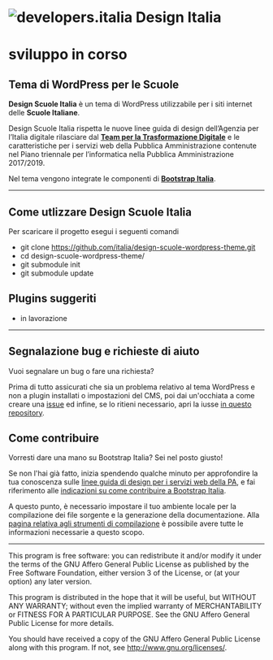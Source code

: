 # ![developers.italia](https://avatars1.githubusercontent.com/u/15377824?s=36&v=4 "developers.italia") Design Italia

# sviluppo in corso

## Tema di WordPress per le Scuole


**Design Scuole Italia** è un tema di WordPress utilizzabile per i siti internet delle **Scuole Italiane**.

Design Scuole Italia rispetta le nuove linee guida di design dell’Agenzia per l’Italia digitale rilasciare dal [**Team per la Trasformazione Digitale**](https://teamdigitale.governo.it/) e le caratteristiche per i servizi web della Pubblica Amministrazione contenute nel Piano triennale per l’informatica nella Pubblica Amministrazione 2017/2019.

Nel tema vengono integrate le componenti di [**Bootstrap Italia**](https://italia.github.io/bootstrap-italia/).


---

## Come utlizzare Design Scuole Italia

Per scaricare il progetto esegui i seguenti comandi

+ git clone https://github.com/italia/design-scuole-wordpress-theme.git
+ cd design-scuole-wordpress-theme/
+ git submodule init
+ git submodule update


## Plugins suggeriti
+ in lavorazione
---


## Segnalazione bug e richieste di aiuto
Vuoi segnalare un bug o fare una richiesta?

Prima di tutto assicurati che sia un problema relativo al tema WordPress e non a plugin installati o impostazioni del CMS, poi dai un'occhiata a come creare una [issue](https://github.com/italia/bootstrap-italia/blob/master/CONTRIBUTING.md#creare-una-issue) ed infine, se lo ritieni necessario, apri la iusse [in questo repository](https://github.com/italia/design-scuole-wordpress-theme/issues).

## Come contribuire
Vorresti dare una mano su Bootstrap Italia? Sei nel posto giusto!

Se non l'hai già fatto, inizia spendendo qualche minuto per approfondire la tua conoscenza sulle [linee guida di design per i servizi web della PA](https://design-italia.readthedocs.io/it/stable/index.html), e fai riferimento alle [indicazioni su come contribuire a Bootstrap Italia](https://github.com/italia/bootstrap-italia/blob/master/CONTRIBUTING.md).

A questo punto, è necessario impostare il tuo ambiente locale per la compilazione dei file sorgente e la generazione della documentazione. Alla [pagina relativa agli strumenti di compilazione](https://italia.github.io/bootstrap-italia/docs/come-iniziare/strumenti-di-compilazione/) è possibile avere tutte le informazioni necessarie a questo scopo.

---

This program is free software: you can redistribute it and/or modify
it under the terms of the GNU Affero General Public License as published
by the Free Software Foundation, either version 3 of the License, or
(at your option) any later version.

This program is distributed in the hope that it will be useful,
but WITHOUT ANY WARRANTY; without even the implied warranty of
MERCHANTABILITY or FITNESS FOR A PARTICULAR PURPOSE.  See the
GNU Affero General Public License for more details.

You should have received a copy of the GNU Affero General Public License
along with this program.  If not, see <http://www.gnu.org/licenses/>.